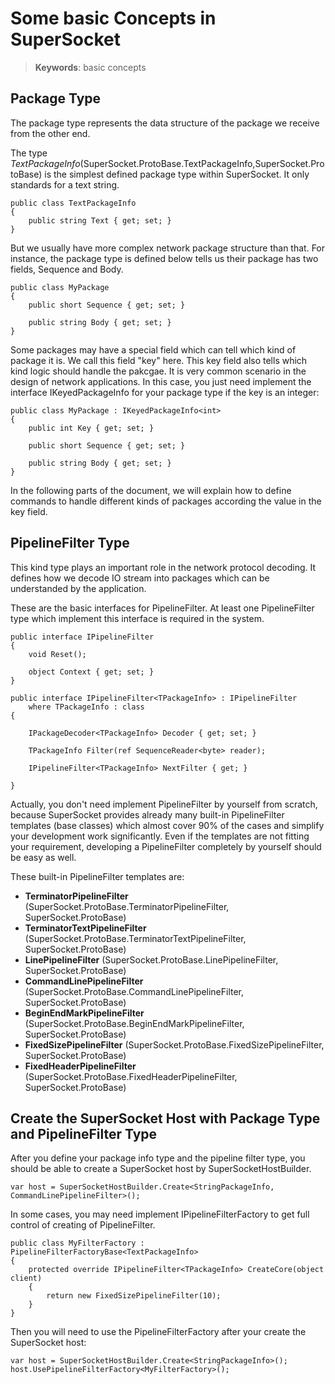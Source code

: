# Some basic Concepts in SuperSocket
> __Keywords__: basic concepts

## Package Type

The package type represents the data structure of the package we receive from the other end.

The type *TextPackageInfo*(SuperSocket.ProtoBase.TextPackageInfo,SuperSocket.ProtoBase) is the simplest defined package type within SuperSocket. It only standards for a text string.


    public class TextPackageInfo
    {
        public string Text { get; set; }
    }


But we usually have more complex network package structure than that. For instance, the package type is defined below tells us their package has two fields, Sequence and Body.

    public class MyPackage
    {
        public short Sequence { get; set; }

        public string Body { get; set; }
    }

Some packages may have a special field which can tell which kind of package it is. We call this field "key" here. This key field also tells which kind logic should handle the pakcgae. It is very common scenario in the design of network applications. In this case, you just need implement the interface IKeyedPackageInfo<int> for your package type if the key is an integer:

    public class MyPackage : IKeyedPackageInfo<int>
    {
        public int Key { get; set; }

        public short Sequence { get; set; }

        public string Body { get; set; }
    }

In the following parts of the document, we will explain how to define commands to handle different kinds of packages according the value in the key field.


## PipelineFilter Type

This kind type plays an important role in the network protocol decoding. It defines how we decode IO stream into packages which can be understanded by the application.

These are the basic interfaces for PipelineFilter. At least one PipelineFilter type which implement this interface is required in the system.


    public interface IPipelineFilter
    {
        void Reset();

        object Context { get; set; }        
    }

    public interface IPipelineFilter<TPackageInfo> : IPipelineFilter
        where TPackageInfo : class
    {
        
        IPackageDecoder<TPackageInfo> Decoder { get; set; }

        TPackageInfo Filter(ref SequenceReader<byte> reader);

        IPipelineFilter<TPackageInfo> NextFilter { get; }
        
    }

Actually, you don't need implement PipelineFilter by yourself from scratch, because SuperSocket provides already many built-in PipelineFilter templates (base classes) which almost cover 90% of the cases and simplify your development work significantly. Even if the templates are not fitting your requirement, developing a PipelineFilter completely by yourself should be easy as well.

These built-in PipelineFilter templates are:

* **TerminatorPipelineFilter** (SuperSocket.ProtoBase.TerminatorPipelineFilter, SuperSocket.ProtoBase)
* **TerminatorTextPipelineFilter** (SuperSocket.ProtoBase.TerminatorTextPipelineFilter, SuperSocket.ProtoBase)
* **LinePipelineFilter** (SuperSocket.ProtoBase.LinePipelineFilter, SuperSocket.ProtoBase)
* **CommandLinePipelineFilter** (SuperSocket.ProtoBase.CommandLinePipelineFilter, SuperSocket.ProtoBase)
* **BeginEndMarkPipelineFilter** (SuperSocket.ProtoBase.BeginEndMarkPipelineFilter, SuperSocket.ProtoBase)
* **FixedSizePipelineFilter** (SuperSocket.ProtoBase.FixedSizePipelineFilter, SuperSocket.ProtoBase)
* **FixedHeaderPipelineFilter** (SuperSocket.ProtoBase.FixedHeaderPipelineFilter, SuperSocket.ProtoBase)


## Create the SuperSocket Host with Package Type and PipelineFilter Type

After you define your package info type and the pipeline filter type, you should be able to create a SuperSocket host by SuperSocketHostBuilder.


    var host = SuperSocketHostBuilder.Create<StringPackageInfo, CommandLinePipelineFilter>();


In some cases, you may need implement IPipelineFilterFactory<TPackageInfo> to get full control of  creating of PipelineFilter.


    public class MyFilterFactory : PipelineFilterFactoryBase<TextPackageInfo>
    {
        protected override IPipelineFilter<TPackageInfo> CreateCore(object client)
        {
            return new FixedSizePipelineFilter(10);
        }
    }

Then you will need to use the PipelineFilterFactory after your create the SuperSocket host:

    var host = SuperSocketHostBuilder.Create<StringPackageInfo>();
    host.UsePipelineFilterFactory<MyFilterFactory>();





